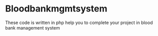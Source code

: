 # Bloodbankmgmtsystem
These code is written in php help you to complete your project in blood bank management system
